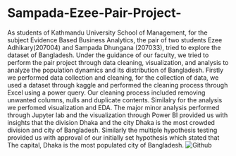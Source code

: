# Sampada-Ezee-Pair-Project-
As students of Kathmandu University School of Management, for the subject Evidence Based Business Analytics, the pair of two students Ezee Adhikary(207004)  and Sampada Dhungana (207033), tried to explore the dataset of Bangladesh. Under the guidance of our faculty, we tried to perform the pair project through data cleaning, visualization, and analysis to analyze the population dynamics and its distribution of Bangladesh. 
Firstly we performed data collection and cleaning, for the collection of data, we used a dataset through kaggle and performed the cleaning process through Excel using a power query. Our cleaning process included removing unwanted columns, nulls and duplicate contents. 
Similalry for the analysis we perfomed visualization and EDA. The major minor analysis performed through Jupyter lab and the visualization through Power BI provided us with insights that the division Dhaka and the city Dhaka is the most crowded division and city of Bangladesh. Similarly the multiple hypothesis testing provided us with approval of our initially set hypothesis which stated that The capital, Dhaka is the most populated city of Bangladesh. 
![Github](https://github.com/Sampada-Dhungana/Sampada-Ezee-Pair-Project-/assets/159395830/e0d46f5b-8eeb-45c8-bb99-5889b7fbfd37)
